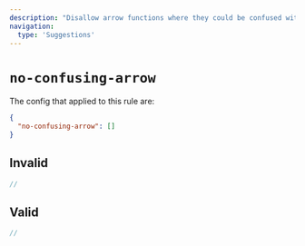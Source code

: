 ```yaml
---
description: "Disallow arrow functions where they could be confused with comparisons"
navigation:
  type: 'Suggestions'
---
```


# `no-confusing-arrow`

The config that applied to this rule are:

```json
{
  "no-confusing-arrow": []
}
```

## Invalid

```js invalid
//
```

## Valid

```js valid
//
```
  